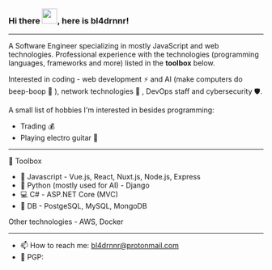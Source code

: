 ### Hi there <img src="https://raw.githubusercontent.com/MartinHeinz/MartinHeinz/master/wave.gif" width="30px">, here is bl4drnnr!
---

A Software Engineer specializing in mostly JavaScript and web technologies. Professional experience with the technologies (programming languages, frameworks and more) listed in the **toolbox** below.

Interested in coding - web development ⚡️ and AI (make computers do beep-boop 🤖 ), network technologies 📡 , DevOps staff and cybersecurity 🛡.

A small list of hobbies I'm interested in besides programming:
- Trading 💰
- Playing electro guitar 🎸
---

🧰 Toolbox

- 🏅 Javascript - Vue.js, React, Nuxt.js, Node.js, Express
- 🐍 Python (mostly used for AI) - Django
- 💻 C# - ASP.NET Core (MVC)
- 📜 DB - PostgeSQL, MySQL, MongoDB

Other technologies - AWS, Docker

---

- 📫 How to reach me: bl4drnnr@protonmail.com
- 🔑 PGP: 
